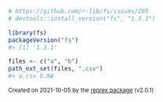 ``` r
# https://github.com/r-lib/fs/issues/205
# devtools::install_version("fs", "1.3.1")

library(fs)
packageVersion("fs")
#> [1] '1.3.1'

files <- c("a", "b")
path_ext_set(files, ".csv")
#> a.csv b.NA
```

<sup>Created on 2021-10-05 by the [reprex package](https://reprex.tidyverse.org) (v2.0.1)</sup>
